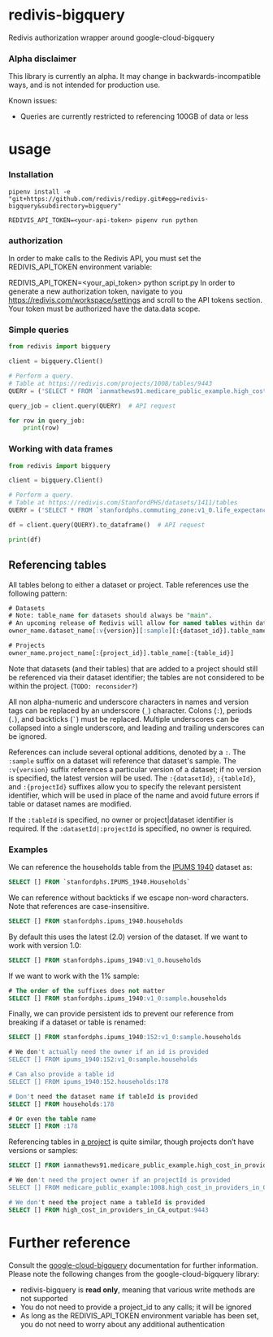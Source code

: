 # redivis-bigquery
Redivis authorization wrapper around google-cloud-bigquery

### Alpha disclaimer
This library is currently an alpha. It may change in backwards-incompatible ways, and is not intended for production use.

Known issues:
- Queries are currently restricted to referencing 100GB of data or less

# usage
### Installation
```
pipenv install -e "git+https://github.com/redivis/redipy.git#egg=redivis-bigquery&subdirectory=bigquery"

REDIVIS_API_TOKEN=<your-api-token> pipenv run python
```
### authorization
In order to make calls to the Redivis API, you must set the REDIVIS_API_TOKEN environment variable:

REDIVIS_API_TOKEN=<your_api_token> python script.py
In order to generate a new authorization token, navigate to you https://redivis.com/workspace/settings and scroll to the API tokens section. Your token must be authorized have the data.data scope.

### Simple queries
```py
from redivis import bigquery

client = bigquery.Client()

# Perform a query.
# Table at https://redivis.com/projects/1008/tables/9443
QUERY = ('SELECT * FROM `ianmathews91.medicare_public_example.high_cost_in_providers_in_CA_output` LIMIT 10')

query_job = client.query(QUERY)  # API request

for row in query_job:
	print(row)
```
### Working with data frames
```py
from redivis import bigquery

client = bigquery.Client()

# Perform a query.
# Table at https://redivis.com/StanfordPHS/datasets/1411/tables
QUERY = ('SELECT * FROM `stanfordphs.commuting_zone:v1_0.life_expectancy_trends` LIMIT 10')

df = client.query(QUERY).to_dataframe()  # API request

print(df)
```
## Referencing tables
All tables belong to either a dataset or project. Table references use the following pattern:
```sql
# Datasets
# Note: table_name for datasets should always be "main". 
# An upcoming release of Redivis will allow for named tables within datasets.
owner_name.dataset_name[:v{version}][:sample][:{dataset_id}].table_name[:{table_id}]

# Projects
owner_name.project_name[:{project_id}].table_name[:{table_id}]
```
Note that datasets (and their tables) that are added to a project should still be referenced via their dataset identifier; the tables are not considered to be within the project. (`TODO: reconsider?`)

All non alpha-numeric and underscore characters in names and version tags can be replaced by an underscore (`_`) character. Colons (`:`), periods (`.`), and backticks (`` ` ``) must be replaced. Multiple underscores can be collapsed into a single underscore, and leading and trailing underscores can be ignored.

References can include several optional additions, denoted by a `:`. The `:sample` suffix on a dataset will reference that dataset's sample. The `:v{version}` suffix references a particular version of a dataset; if no version is specified, the latest version will be used. The `:{datasetId}`, `:{tableId}`, and `:{projectId}` suffixes allow you to specify the relevant persistent identifier, which will be used in place of the name and avoid future errors if table or dataset names are modified. 

If the `:tableId` is specified, no owner or project|dataset identifier is required. If the `:datasetId|:projectId` is specified, no owner is required.

### Examples

We can reference the households table from the [IPUMS 1940](https://redivis.com/StanfordPHS/datasets/1415) dataset as:

``` sql
SELECT [] FROM `stanfordphs.IPUMS_1940.Households` 
```

We can reference without backticks if we escape non-word characters.
Note that references are case-insensitive.

``` sql
SELECT [] FROM stanfordphs.ipums_1940.households
```

By default this uses the latest (2.0) version of the dataset. If we want
to work with version 1.0:

``` sql
SELECT [] FROM stanfordphs.ipums_1940:v1_0.households
```

If we want to work with the 1% sample:

``` sql
# The order of the suffixes does not matter
SELECT [] FROM stanfordphs.ipums_1940:v1_0:sample.households
```

Finally, we can provide persistent ids to prevent our reference from
breaking if a dataset or table is renamed:

``` sql
SELECT [] FROM stanfordphs.ipums_1940:152:v1_0:sample.households

# We don't actually need the owner if an id is provided
SELECT [] FROM ipums_1940:152:v1_0:sample.households

# Can also provide a table id
SELECT [] FROM ipums_1940:152.households:178

# Don't need the dataset name if tableId is provided
SELECT [] FROM households:178

# Or even the table name
SELECT [] FROM :178
```

Referencing tables in [a
project](https://redivis.com/projects/1008/tables/9443) is quite
similar, though projects don’t have versions or
samples:

``` sql
SELECT [] FROM ianmathews91.medicare_public_example.high_cost_in_providers_in_CA_output

# We don't need the project owner if an projectId is provided
SELECT [] FROM medicare_public_example:1008.high_cost_in_providers_in_CA_output

# We don't need the project name a tableId is provided
SELECT [] FROM high_cost_in_providers_in_CA_output:9443
```

# Further reference
Consult the [google-cloud-bigquery](https://googleapis.dev/python/bigquery/latest/index.html) documentation for further information. Please note the following changes from the google-cloud-bigquery library:
- redivis-bigquery is **read only**, meaning that various write methods are not supported
- You do not need to provide a project_id to any calls; it will be ignored
- As long as the REDIVIS_API_TOKEN environment variable has been set, you do not need to worry about any additional authentication
